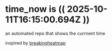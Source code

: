 # time_now is (( 2025-10-11T16:15:00.694Z ))

an automated repo that shows the currnent time

inspired by [breakingheatmap](https://github.com/breakingheatmap/breakingheatmap)